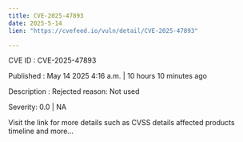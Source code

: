 ```yaml
---
title: CVE-2025-47893
date: 2025-5-14
lien: "https://cvefeed.io/vuln/detail/CVE-2025-47893"

---
```


CVE ID : CVE-2025-47893

Published :  May 14
2025
4:16 a.m. | 10 hours
10 minutes ago

Description : Rejected reason: Not used

Severity: 0.0 | NA

Visit the link for more details
such as CVSS details
affected products
timeline
and more...
